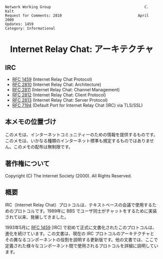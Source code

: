 ```
Network Working Group                                           C. Kalt
Request for Comments: 2810                                   April 2000
Updates: 1459
Category: Informational
```


<h1 align="center">
Internet Relay Chat: アーキテクチャ
</h1>

## IRC

- [RFC 1459](https://solareenlo.com/rfc1459) (Internet Relay Chat Protocol)
- [RFC 2810](https://solareenlo.com/rfc2810) (Internet Relay Chat: Architecture)
- [RFC 2811](https://solareenlo.com/rfc2811) (Internet Relay Chat: Channel Management)
- [RFC 2812](https://solareenlo.com/rfc2812) (Internet Relay Chat: Client Protocol)
- [RFC 2813](https://solareenlo.com/rfc2813) (Internet Relay Chat: Server Protocol)
- [RFC 7194](https://solareenlo.com/rfc7194) (Default Port for Internet Relay Chat (IRC) via TLS/SSL)

## 本メモの位置づけ

このメモは、インターネットコミュニティーのための情報を提供するものです。このメモは、いかなる種類のインターネット標準も規定するものではありません。このメモの配布は無制限です。

## 著作権について

Copyright (C) The Internet Society (2000).  All Rights Reserved.

## 概要

IRC（Internet Relay Chat）プロトコルは、テキストベースの会議で使用するためのプロトコルです。1989年に BBS でユーザ同士がチャットをするために実装されて以来、発展してきました。

1993年5月に [RFC 1459](https://solareenlo.com/rfc1459) [IRC] で初めて正式に文書化されたこのプロトコルは、進化を続けています。この文書は、現在の IRC プロトコルのアーキテクチャとその異なるコンポーネントの役割を説明する更新版です。他の文書では、ここで定義された様々なコンポーネント間で使用されるプロトコルを詳細に説明しています。
